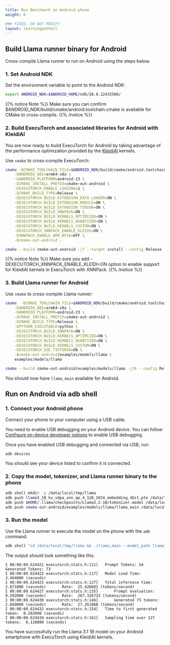 ```yaml
---
title: Run Benchmark on Android phone
weight: 6

### FIXED, DO NOT MODIFY
layout: learningpathall
---
```


## Build Llama runner binary for Android

Cross-compile Llama runner to run on Android using the steps below.

### 1. Set Android NDK

Set the environment variable to point to the Android NDK:

``` bash
export ANDROID_NDK=$ANDROID_HOME/ndk/28.0.12433566/
```

{{% notice Note %}}
Make sure you can confirm $ANDROID_NDK/build/cmake/android.toolchain.cmake is available for CMake to cross-compile.
{{% /notice %}}

### 2. Build ExecuTorch and associated libraries for Android with KleidiAI 

You are now ready to build ExecuTorch for Android by taking advantage of the performance optimization provided by the [KleidiAI](https://gitlab.arm.com/kleidi/kleidiai) kernels. 

Use `cmake` to cross-compile ExecuTorch:

``` bash
cmake -DCMAKE_TOOLCHAIN_FILE=$ANDROID_NDK/build/cmake/android.toolchain.cmake \
    -DANDROID_ABI=arm64-v8a \
    -DANDROID_PLATFORM=android-23 \
    -DCMAKE_INSTALL_PREFIX=cmake-out-android \
    -DEXECUTORCH_ENABLE_LOGGING=1 \
    -DCMAKE_BUILD_TYPE=Release \
    -DEXECUTORCH_BUILD_EXTENSION_DATA_LOADER=ON \
    -DEXECUTORCH_BUILD_EXTENSION_MODULE=ON \
    -DEXECUTORCH_BUILD_EXTENSION_TENSOR=ON \
    -DEXECUTORCH_BUILD_XNNPACK=ON \
    -DEXECUTORCH_BUILD_KERNELS_OPTIMIZED=ON \
    -DEXECUTORCH_BUILD_KERNELS_QUANTIZED=ON \
    -DEXECUTORCH_BUILD_KERNELS_CUSTOM=ON \
    -DEXECUTORCH_XNNPACK_ENABLE_KLEIDI=ON \
    -DXNNPACK_ENABLE_ARM_BF16=OFF \
    -Bcmake-out-android .

cmake --build cmake-out-android -j7 --target install --config Release
```
{{% notice Note %}}
Make sure you add -DEXECUTORCH_XNNPACK_ENABLE_KLEIDI=ON option to enable support for KleidiAI kernels in ExecuTorch with XNNPack.
{{% /notice %}}

### 3. Build Llama runner for Android

Use `cmake` to cross-compile Llama runner:

``` bash
cmake  -DCMAKE_TOOLCHAIN_FILE=$ANDROID_NDK/build/cmake/android.toolchain.cmake \
    -DANDROID_ABI=arm64-v8a \
    -DANDROID_PLATFORM=android-23 \
    -DCMAKE_INSTALL_PREFIX=cmake-out-android \
    -DCMAKE_BUILD_TYPE=Release \
    -DPYTHON_EXECUTABLE=python \
    -DEXECUTORCH_BUILD_XNNPACK=ON \
    -DEXECUTORCH_BUILD_KERNELS_OPTIMIZED=ON \
    -DEXECUTORCH_BUILD_KERNELS_QUANTIZED=ON \
    -DEXECUTORCH_BUILD_KERNELS_CUSTOM=ON \
    -DEXECUTORCH_USE_TIKTOKEN=ON \
    -Bcmake-out-android/examples/models/llama \
    examples/models/llama

cmake --build cmake-out-android/examples/models/llama -j16 --config Release
```

You should now have `llama_main` available for Android.

## Run on Android via adb shell

### 1. Connect your Android phone

Connect your phone to your computer using a USB cable.

You need to enable USB debugging on your Android device. You can follow [Configure on-device developer options](https://developer.android.com/studio/debug/dev-options) to enable USB debugging.

Once you have enabled USB debugging and connected via USB, run:

```
adb devices
```

You should see your device listed to confirm it is connected.

### 2. Copy the model, tokenizer, and Llama runner binary to the phone

``` bash
adb shell mkdir -p /data/local/tmp/llama
adb push llama3_1B_kv_sdpa_xnn_qe_4_128_1024_embedding_4bit.pte /data/local/tmp/llama/
adb push $HOME/.llama/checkpoints/Llama3.2-1B/tokenizer.model /data/local/tmp/llama/
adb push cmake-out-android/examples/models/llama/llama_main /data/local/tmp/llama/
```


### 3. Run the model

Use the Llama runner to execute the model on the phone with the `adb` command:

``` bash
adb shell "cd /data/local/tmp/llama && ./llama_main --model_path llama3_1B_kv_sdpa_xnn_qe_4_128_1024_embedding_4bit.pte --tokenizer_path tokenizer.model --prompt "<|start_header_id|>system<|end_header_id|>\nYour name is Cookie. you are helpful, polite, precise, concise, honest, good at writing. You always give precise and brief answers up to 32 words<|eot_id|><|start_header_id|>user<|end_header_id|>\nHey Cookie! how are you today?<|eot_id|><|start_header_id|>assistant<|end_header_id|>" --warmup=1
```

The output should look something like this.

```
I 00:00:09.624421 executorch:stats.h:111] 	Prompt Tokens: 54    Generated Tokens: 73
I 00:00:09.624423 executorch:stats.h:117] 	Model Load Time:		3.464000 (seconds)
I 00:00:09.624425 executorch:stats.h:127] 	Total inference time:		2.871000 (seconds)		 Rate: 	25.426681 (tokens/second)
I 00:00:09.624427 executorch:stats.h:135] 		Prompt evaluation:	0.202000 (seconds)		 Rate: 	267.326733 (tokens/second)
I 00:00:09.624430 executorch:stats.h:146] 		Generated 73 tokens:	2.669000 (seconds)		 Rate: 	27.351068 (tokens/second)
I 00:00:09.624432 executorch:stats.h:154] 	Time to first generated token:	0.202000 (seconds)
I 00:00:09.624434 executorch:stats.h:161] 	Sampling time over 127 tokens:	0.110000 (seconds)
```

You have successfully run the Llama 3.1 1B model on your Android smartphone with ExecuTorch using KleidiAI kernels.
